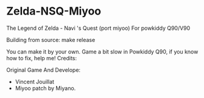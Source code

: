 # Zelda-NSQ-Miyoo
The Legend of Zelda - Navi 's Quest (port miyoo) 
For powkiddy Q90/V90

Building from source: make release

You can make it by your own.
Game a bit slow in Powkiddy Q90, if you know how to fix, help me!
Credits:

Original Game And Develope: 
- Vincent Jouillat
- Miyoo patch by Miyano.
